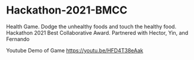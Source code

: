 # Hackathon-2021-BMCC
Health Game. Dodge the unhealthy foods and touch the healthy food.
Hackathon 2021 Best Collaborative Award.
Partnered with Hector, Yin, and Fernando

Youtube Demo of Game
https://youtu.be/HFD4T38eAak
